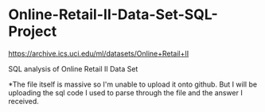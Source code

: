 # Online-Retail-II-Data-Set-SQL-Project

https://archive.ics.uci.edu/ml/datasets/Online+Retail+II

SQL analysis of Online Retail II Data Set 

*The file itself is massive so I'm unable to upload it onto github. But I will be uploading the sql code I used to parse through the file and the answer I received.
